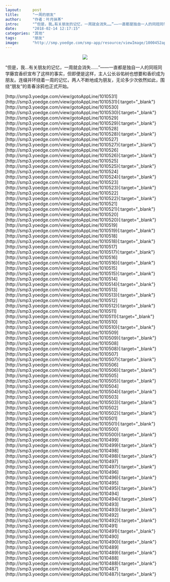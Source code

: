 ```yaml
---
layout:     post
title:      "一周的朋友"
author:     "作者：叶月抹茶"
intro:      "“但是，我…有关朋友的记忆，一周就会消失……”——一直都是独自一人的同班同学藤宫香织宣布了这样的事实，但即便是这样，主人公长谷佑树也想要和香织成为朋友。连缀并环绕着一周的记忆，两人不断地成为朋友，无论多少次依然如此，围绕“朋友”的青春涂鸦也正式开始。"
date:       "2018-02-14 12:17:15"
categories: "其他"
tags:       "朋友"
image:      "http://smp.yoedge.com/smp-app/resource/viewImage/1000452appline.png"
---
```

<div style="text-align: center">
<p><img src="http://smp.yoedge.com/smp-app/resource/viewImage/1000452appline.png"/></p>
</div>
<p class="post-meta">
<span>“但是，我…有关朋友的记忆，一周就会消失……”——一直都是独自一人的同班同学藤宫香织宣布了这样的事实，但即便是这样，主人公长谷佑树也想要和香织成为朋友。连缀并环绕着一周的记忆，两人不断地成为朋友，无论多少次依然如此，围绕“朋友”的青春涂鸦也正式开始。</span>
</p>
[http://smp3.yoedge.com/view/gotoAppLine/1010531](http://smp3.yoedge.com/view/gotoAppLine/1010531){:target="_blank"}
[http://smp3.yoedge.com/view/gotoAppLine/1010530](http://smp3.yoedge.com/view/gotoAppLine/1010530){:target="_blank"}
[http://smp3.yoedge.com/view/gotoAppLine/1010529](http://smp3.yoedge.com/view/gotoAppLine/1010529){:target="_blank"}
[http://smp3.yoedge.com/view/gotoAppLine/1010528](http://smp3.yoedge.com/view/gotoAppLine/1010528){:target="_blank"}
[http://smp3.yoedge.com/view/gotoAppLine/1010527](http://smp3.yoedge.com/view/gotoAppLine/1010527){:target="_blank"}
[http://smp3.yoedge.com/view/gotoAppLine/1010526](http://smp3.yoedge.com/view/gotoAppLine/1010526){:target="_blank"}
[http://smp3.yoedge.com/view/gotoAppLine/1010525](http://smp3.yoedge.com/view/gotoAppLine/1010525){:target="_blank"}
[http://smp3.yoedge.com/view/gotoAppLine/1010524](http://smp3.yoedge.com/view/gotoAppLine/1010524){:target="_blank"}
[http://smp3.yoedge.com/view/gotoAppLine/1010523](http://smp3.yoedge.com/view/gotoAppLine/1010523){:target="_blank"}
[http://smp3.yoedge.com/view/gotoAppLine/1010522](http://smp3.yoedge.com/view/gotoAppLine/1010522){:target="_blank"}
[http://smp3.yoedge.com/view/gotoAppLine/1010521](http://smp3.yoedge.com/view/gotoAppLine/1010521){:target="_blank"}
[http://smp3.yoedge.com/view/gotoAppLine/1010520](http://smp3.yoedge.com/view/gotoAppLine/1010520){:target="_blank"}
[http://smp3.yoedge.com/view/gotoAppLine/1010519](http://smp3.yoedge.com/view/gotoAppLine/1010519){:target="_blank"}
[http://smp3.yoedge.com/view/gotoAppLine/1010518](http://smp3.yoedge.com/view/gotoAppLine/1010518){:target="_blank"}
[http://smp3.yoedge.com/view/gotoAppLine/1010517](http://smp3.yoedge.com/view/gotoAppLine/1010517){:target="_blank"}
[http://smp3.yoedge.com/view/gotoAppLine/1010516](http://smp3.yoedge.com/view/gotoAppLine/1010516){:target="_blank"}
[http://smp3.yoedge.com/view/gotoAppLine/1010515](http://smp3.yoedge.com/view/gotoAppLine/1010515){:target="_blank"}
[http://smp3.yoedge.com/view/gotoAppLine/1010514](http://smp3.yoedge.com/view/gotoAppLine/1010514){:target="_blank"}
[http://smp3.yoedge.com/view/gotoAppLine/1010513](http://smp3.yoedge.com/view/gotoAppLine/1010513){:target="_blank"}
[http://smp3.yoedge.com/view/gotoAppLine/1010512](http://smp3.yoedge.com/view/gotoAppLine/1010512){:target="_blank"}
[http://smp3.yoedge.com/view/gotoAppLine/1010511](http://smp3.yoedge.com/view/gotoAppLine/1010511){:target="_blank"}
[http://smp3.yoedge.com/view/gotoAppLine/1010510](http://smp3.yoedge.com/view/gotoAppLine/1010510){:target="_blank"}
[http://smp3.yoedge.com/view/gotoAppLine/1010509](http://smp3.yoedge.com/view/gotoAppLine/1010509){:target="_blank"}
[http://smp3.yoedge.com/view/gotoAppLine/1010508](http://smp3.yoedge.com/view/gotoAppLine/1010508){:target="_blank"}
[http://smp3.yoedge.com/view/gotoAppLine/1010507](http://smp3.yoedge.com/view/gotoAppLine/1010507){:target="_blank"}
[http://smp3.yoedge.com/view/gotoAppLine/1010506](http://smp3.yoedge.com/view/gotoAppLine/1010506){:target="_blank"}
[http://smp3.yoedge.com/view/gotoAppLine/1010505](http://smp3.yoedge.com/view/gotoAppLine/1010505){:target="_blank"}
[http://smp3.yoedge.com/view/gotoAppLine/1010504](http://smp3.yoedge.com/view/gotoAppLine/1010504){:target="_blank"}
[http://smp3.yoedge.com/view/gotoAppLine/1010503](http://smp3.yoedge.com/view/gotoAppLine/1010503){:target="_blank"}
[http://smp3.yoedge.com/view/gotoAppLine/1010502](http://smp3.yoedge.com/view/gotoAppLine/1010502){:target="_blank"}
[http://smp3.yoedge.com/view/gotoAppLine/1010501](http://smp3.yoedge.com/view/gotoAppLine/1010501){:target="_blank"}
[http://smp3.yoedge.com/view/gotoAppLine/1010500](http://smp3.yoedge.com/view/gotoAppLine/1010500){:target="_blank"}
[http://smp3.yoedge.com/view/gotoAppLine/1010499](http://smp3.yoedge.com/view/gotoAppLine/1010499){:target="_blank"}
[http://smp3.yoedge.com/view/gotoAppLine/1010498](http://smp3.yoedge.com/view/gotoAppLine/1010498){:target="_blank"}
[http://smp3.yoedge.com/view/gotoAppLine/1010497](http://smp3.yoedge.com/view/gotoAppLine/1010497){:target="_blank"}
[http://smp3.yoedge.com/view/gotoAppLine/1010496](http://smp3.yoedge.com/view/gotoAppLine/1010496){:target="_blank"}
[http://smp3.yoedge.com/view/gotoAppLine/1010495](http://smp3.yoedge.com/view/gotoAppLine/1010495){:target="_blank"}
[http://smp3.yoedge.com/view/gotoAppLine/1010494](http://smp3.yoedge.com/view/gotoAppLine/1010494){:target="_blank"}
[http://smp3.yoedge.com/view/gotoAppLine/1010493](http://smp3.yoedge.com/view/gotoAppLine/1010493){:target="_blank"}
[http://smp3.yoedge.com/view/gotoAppLine/1010492](http://smp3.yoedge.com/view/gotoAppLine/1010492){:target="_blank"}
[http://smp3.yoedge.com/view/gotoAppLine/1010491](http://smp3.yoedge.com/view/gotoAppLine/1010491){:target="_blank"}
[http://smp3.yoedge.com/view/gotoAppLine/1010490](http://smp3.yoedge.com/view/gotoAppLine/1010490){:target="_blank"}
[http://smp3.yoedge.com/view/gotoAppLine/1010489](http://smp3.yoedge.com/view/gotoAppLine/1010489){:target="_blank"}
[http://smp3.yoedge.com/view/gotoAppLine/1010488](http://smp3.yoedge.com/view/gotoAppLine/1010488){:target="_blank"}
[http://smp3.yoedge.com/view/gotoAppLine/1010487](http://smp3.yoedge.com/view/gotoAppLine/1010487){:target="_blank"}



